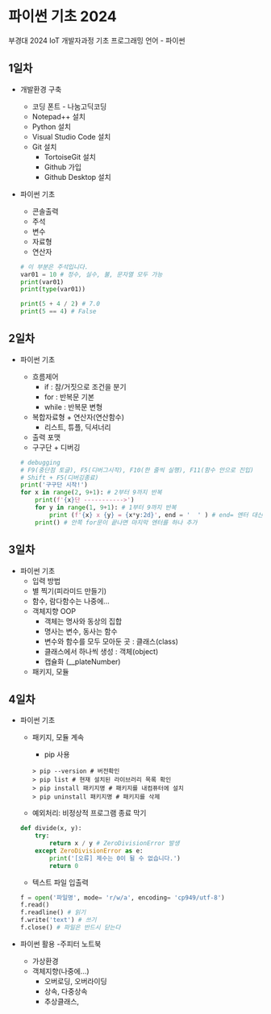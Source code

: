 # 파이썬 기초 2024
부경대 2024 IoT 개발자과정 기초 프로그래밍 언어 - 파이썬

## 1일차
- 개발환경 구축
    - 코딩 폰트 - 나눔고딕코딩
    - Notepad++ 설치
    - Python 설치
    - Visual Studio Code 설치
    - Git 설치
        - TortoiseGit 설치
        - Github 가입
        - Github Desktop 설치

- 파이썬 기초
    - 콘솔출력
    - 주석
    - 변수
    - 자료형  
    - 연산자  

    ```python
    # 이 부분은 주석입니다.
    var01 = 10 # 정수, 실수, 불, 문자열 모두 가능
    print(var01)
    print(type(var01))

    print(5 + 4 / 2) # 7.0
    print(5 == 4) # False 
    ```

## 2일차
- 파이썬 기초
    - 흐름제어
        - if : 참/거짓으로 조건을 분기
        - for : 반복문 기본
        - while : 반복문 변형
    - 복합자료형 + 연산자(연산함수)
        - 리스트, 튜플, 딕셔너리
    - 출력 포맷
    - 구구단 + 디버깅

    ```python
    # debugging
    # F9(중단점 토글), F5(디버그시작), F10(한 줄씩 실행), F11(함수 안으로 진입)
    # Shift + F5(디버깅종료)
    print('구구단 시작!')
    for x in range(2, 9+1): # 2부터 9까지 반복
        print(f'{x}단 ----------->')
        for y in range(1, 9+1): # 1부터 9까지 반복
            print (f'{x} x {y} = {x*y:2d}', end = '  ' ) # end= 엔터 대신 공백으로 변경
        print() # 안쪽 for문이 끝나면 마지막 엔터를 하나 추가
    ```

## 3일차
- 파이썬 기초
    - 입력 방법
    - 별 찍기(피라미드 만들기)
    - 함수, 람다함수는 나중에...
    - 객체지향 OOP
        - 객체는 명사와 동상의 집합
        - 명사는 변수, 동사는 함수
        - 변수와 함수를 모두 모아둔 곳 : 클래스(class)
        - 클래스에서 하나씩 생성 : 객체(object)
        - 캡슐화 (__plateNumber)
    - 패키지, 모듈

## 4일차    
- 파이썬 기초
    - 패키지, 모듈 계속
        - pip 사용

        ```shell
        > pip --version # 버전확인
        > pip list # 현재 설치된 라이브러리 목록 확인
        > pip install 패키지명 # 패키지를 내컴퓨터에 설치
        > pip uninstall 패키지명 # 패키지를 삭제
        ```
    - 예외처리: 비정상적 프로그램 종료 막기

    ```python
    def divide(x, y):
        try:
            return x / y # ZeroDivisionError 발생 
        except ZeroDivisionError as e:
            print('[오류] 제수는 0이 될 수 없습니다.')
            return 0 
    ```
    - 텍스트 파일 입출력

    ```python
    f = open('파일명', mode= 'r/w/a', encoding= 'cp949/utf-8')
    f.read()
    f.readline() # 읽기
    f.write('text') # 쓰기
    f.close() # 파일은 반드시 닫는다
    ```
    
- 파이썬 활용
    -주피터 노트북




    - 가상환경
    - 객체지향(나중에...)
        - 오버로딩, 오버라이딩
        - 상속, 다중상속
        - 추상클래스, 